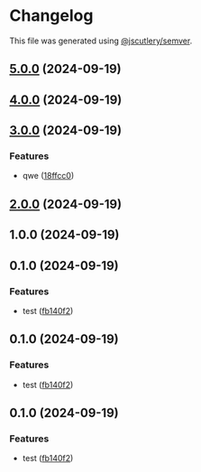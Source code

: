 # Changelog

This file was generated using [@jscutlery/semver](https://github.com/jscutlery/semver).

## [5.0.0](https://github.com/pawelkociubinski/nx-workbench/compare/serverless-4.0.0...serverless-5.0.0) (2024-09-19)

## [4.0.0](https://github.com/pawelkociubinski/nx-workbench/compare/serverless-3.0.0...serverless-4.0.0) (2024-09-19)

## [3.0.0](https://github.com/pawelkociubinski/nx-workbench/compare/serverless-2.0.0...serverless-3.0.0) (2024-09-19)


### Features

* qwe ([18ffcc0](https://github.com/pawelkociubinski/nx-workbench/commit/18ffcc074adf787811da13da8b9e98cf6f0188e4))

## [2.0.0](https://github.com/pawelkociubinski/nx-workbench/compare/serverless-1.0.0...serverless-2.0.0) (2024-09-19)

## 1.0.0 (2024-09-19)

## 0.1.0 (2024-09-19)


### Features

* test ([fb140f2](https://github.com/pawelkociubinski/nx-workbench/commit/fb140f291d7664260aa982685d7bea8a4b030307))

## 0.1.0 (2024-09-19)


### Features

* test ([fb140f2](https://github.com/pawelkociubinski/nx-workbench/commit/fb140f291d7664260aa982685d7bea8a4b030307))

## 0.1.0 (2024-09-19)


### Features

* test ([fb140f2](https://github.com/pawelkociubinski/nx-workbench/commit/fb140f291d7664260aa982685d7bea8a4b030307))
